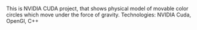 This is NVIDIA CUDA project, that shows physical model of movable color circles which move under the force of gravity. Technologies: NVIDIA Cuda, OpenGl, C++